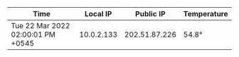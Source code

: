 | Time     | Local IP | Public IP | Temperature |
| ----------- | ----------- | ----------- | ----------- |
| Tue 22 Mar 2022 02:00:01 PM +0545      | 10.0.2.133     | 202.51.87.226  | 54.8° |

